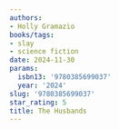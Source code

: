 ```yaml
---
authors:
- Holly Gramazio
books/tags:
- slay
- science fiction
date: 2024-11-30
params:
  isbn13: '9780385699037'
  year: '2024'
slug: '9780385699037'
star_rating: 5
title: The Husbands
---
```



<!--more-->
